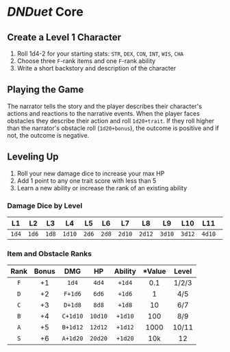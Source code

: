 # *DNDuet* Core

## Create a Level 1 Character

1. Roll 1d4-2 for your starting stats: `STR`, `DEX`, `CON`, `INT`, `WIS`, `CHA`
2. Choose three `F`-rank items and one `F`-rank ability
3. Write a short backstory and description of the character

## Playing the Game
The narrator tells the story and the player describes their character's actions and reactions to the narrative events. When the player faces obstacles they describe their action and roll `1d20+trait`. If they roll higher than the narrator's obstacle roll (`1d20+bonus`), the outcome is positive and if not, the outcome is negative.

## Leveling Up

1. Roll your new damage dice to increase your max HP
2. Add 1 point to any one trait score with less than 5
3. Learn a new ability or increase the rank of an existing ability

### Damage Dice by Level

| L1 | L2 | L3 | L4 | L5 | L6 | L7 | L8 | L9 | L10 | L11 | L12 |
|:---:|:---:|:---:|:---:|:---:|:---:|:---:|:---:|:---:|:---:|:---:|:---:|
| `1d4` | `1d6` | `1d8` | `1d10` | `2d6` | `2d8` | `2d10` | `2d12` | `3d10` | `3d12` | `4d10` | `4d12` |

### Item and Obstacle Ranks

| Rank | Bonus | DMG | HP | Ability | &#42;Value | Level |
|:---:|:---:|:---:|:---:|:---:|:---:|:---:|
| `F` | +1 | `1d4` | `4d4` | `+1d4` | 0.1 | 1/2/3 |
| `D` | +2 | `F+1d6` | `6d6` | `+1d6` | 1 | 4/5 |
| `C` | +3 | `D+1d8` | `8d8` | `+1d8` | 10 | 6/7 |
| `B` | +4 | `C+1d10` | `10d10` | `+1d10` | 100 | 8/9 |
| `A` | +5 | `B+1d12` | `12d12` | `+1d12` | 1000 | 10/11 |
| `S` | +6 | `A+1d20` | `20d20` | `+1d20` | 10k | 12 |
